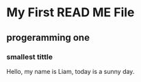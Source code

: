 # My First READ ME File
## progeramming one
### smallest tittle

Hello, my name is Liam, today is a sunny day.
